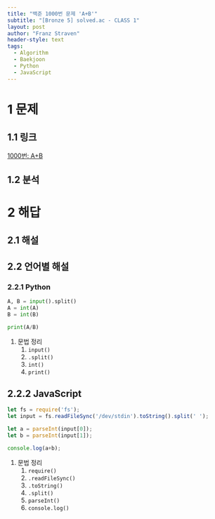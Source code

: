 ```yaml
---
title: "백준 1000번 문제 'A+B'"
subtitle: "[Bronze 5] solved.ac - CLASS 1"
layout: post
author: "Franz Straven"
header-style: text
tags:
  - Algorithm
  - Baekjoon
  - Python
  - JavaScript
---
```


# 1 문제

## 1.1 링크

[1000번: A+B](https://www.acmicpc.net/problem/1000)

## 1.2 분석

# 2 해답

## 2.1 해설

## 2.2 언어별 해설

### 2.2.1 Python

```python
A, B = input().split()
A = int(A)
B = int(B)

print(A/B)
```

1. 문법 정리
    1. `input()`
    2. `.split()`
    3. `int()`
    4. `print()`

## 2.2.2 JavaScript

```jsx
let fs = require('fs');
let input = fs.readFileSync('/dev/stdin').toString().split(' ');

let a = parseInt(input[0]);
let b = parseInt(input[1]);

console.log(a+b);
```

1. 문법 정리
    1. `require()`
    2. `.readFileSync()`
    3. `.toString()`
    4. `.split()`
    5. `parseInt()`
    6. `console.log()`